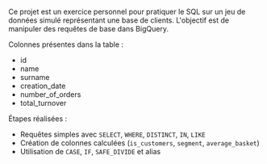Ce projet est un exercice personnel pour pratiquer le SQL sur un jeu de données simulé représentant une base de clients.  L'objectif est de manipuler des requêtes de base dans BigQuery.

Colonnes présentes dans la table :
- id
- name
- surname
- creation_date
- number_of_orders
- total_turnover

Étapes réalisées :
- Requêtes simples avec `SELECT`, `WHERE`, `DISTINCT`, `IN`, `LIKE`
- Création de colonnes calculées (`is_customers`, `segment`, `average_basket`)
- Utilisation de `CASE`, `IF`, `SAFE_DIVIDE` et alias
